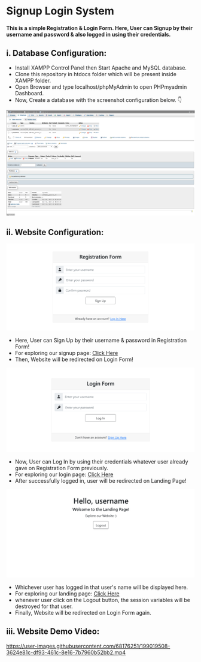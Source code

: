 # Signup Login System

#### This is a simple Registration & Login Form. Here, User can Signup by their username and password & also logged in using their credentials.

## i. Database Configuration:

- Install XAMPP Control Panel then Start Apache and MySQL database.
- Clone this repository in htdocs folder which will be present inside XAMPP folder.
- Open Browser and type localhost/phpMyAdmin to open PHPmyadmin Dashboard.
- Now, Create a database with the screenshot configuration below. 👇

![screenshot](https://github.com/dassujan/Signup-Login-System/blob/overview/screenshots/auth_db_screenshot.png)

## ii. Website Configuration:

![screenshot](https://github.com/dassujan/Signup-Login-System/blob/overview/screenshots/signup_screenshot.png)

- Here, User can Sign Up by their username & password in Registration Form!
- For exploring our signup page: [Click Here](http://localhost/Signup-Login-System/signup.php)
- Then, Website will be redirected on Login Form!

![screenshot](https://github.com/dassujan/Signup-Login-System/blob/overview/screenshots/login_screenshot.png)

- Now, User can Log In by using their credentials whatever user already gave on Registration Form previously.
- For exploring our login page: [Click Here](http://localhost/Signup-Login-System/login.php)
- After successfully logged in, user will be redirected on Landing Page!

![screenshot](https://github.com/dassujan/Signup-Login-System/blob/overview/screenshots/home_screenshot.png)

- Whichever user has logged in that user's name will be displayed here.
- For exploring our landing page: [Click Here](http://localhost/Signup-Login-System/home.php)
- whenever user click on the Logout button, the session variables will be destroyed for that user.
- Finally, Website will be redirected on Login Form again.

## iii. Website Demo Video: 

https://user-images.githubusercontent.com/68176251/199019508-3624e81c-df93-461c-8e16-7b7960b52bb2.mp4 
